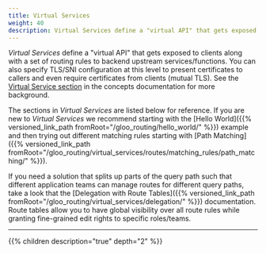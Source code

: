 ```yaml
---
title: Virtual Services
weight: 40
description: Virtual Services define a "virtual API" that gets exposed to clients along with a set of routing rules to backend upstream services/functions.
---
```


*Virtual Services* define a "virtual API" that gets exposed to clients along with a set of routing rules to backend upstream services/functions. You can also specify TLS/SNI configuration at this level to present certificates to callers and even require certificates from clients (mutual TLS). See the [Virtual Service section](../../introduction/concepts#virtual-services) in the concepts documentation for more background.

The sections in *Virtual Services* are listed below for reference. If you are new to *Virtual Services* we recommend starting with the [Hello World]({{% versioned_link_path fromRoot="/gloo_routing/hello_world/" %}}) example and then trying out different matching rules starting with [Path Matching]({{% versioned_link_path fromRoot="/gloo_routing/virtual_services/routes/matching_rules/path_matching/" %}}).

If you need a solution that splits up parts of the query path such that different application teams can manage routes for different query paths, take a look that the [Delegation with Route Tables]({{% versioned_link_path fromRoot="/gloo_routing/virtual_services/delegation/" %}}) documentation. Route tables allow you to have global visibility over all route rules while granting fine-grained edit rights to specific roles/teams.

---

{{% children description="true" depth="2" %}}
